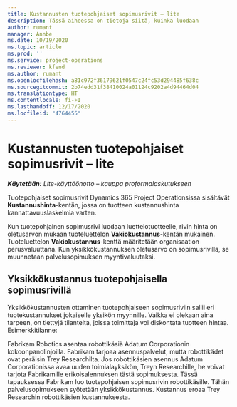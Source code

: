 ```yaml
---
title: Kustannusten tuotepohjaiset sopimusrivit – lite
description: Tässä aiheessa on tietoja siitä, kuinka luodaan
author: rumant
manager: Annbe
ms.date: 10/19/2020
ms.topic: article
ms.prod: ''
ms.service: project-operations
ms.reviewer: kfend
ms.author: rumant
ms.openlocfilehash: a81c972f36179621f0547c24fc53d294485f638c
ms.sourcegitcommit: 2b74edd31f38410024a01124c9202a4d94464d04
ms.translationtype: HT
ms.contentlocale: fi-FI
ms.lasthandoff: 12/17/2020
ms.locfileid: "4764455"
---
```

# <a name="cost-product-based-contract-lines---lite"></a>Kustannusten tuotepohjaiset sopimusrivit – lite

_**Käytetään:** Lite-käyttöönotto – kauppa proformalaskutukseen_


Tuotepohjaiset sopimusrivit Dynamics 365 Project Operationsissa sisältävät **Kustannushinta**-kentän, jossa on tuotteen kustannushinta kannattavuuslaskelmia varten.

Kun tuotepohjainen sopimusrivi luodaan luettelotuotteelle, rivin hinta on oletusarvon mukaan tuoteluettelon **Vakiokustannus**-kentän mukainen. Tuoteluettelon **Vakiokustannus**-kenttä määritetään organisaation perusvaluuttana. Kun yksikkökustannuksen oletusarvo on sopimusrivillä, se muunnetaan palvelusopimuksen myyntivaluutaksi.

## <a name="unit-cost-on-a-product-based-contract-line"></a>Yksikkökustannus tuotepohjaisella sopimusrivillä

Yksikkökustannusten ottaminen tuotepohjaiseen sopimusriviin sallii eri tuotekustannukset jokaiselle yksikön myynnille. Vaikka ei olekaan aina tarpeen, on tiettyjä tilanteita, joissa toimittaja voi diskontata tuotteen hintaa. Esimerkkitilanne:

Fabrikam Robotics asentaa robottikäsiä Adatum Corporationin kokoonpanolinjoilla. Fabrikam tarjoaa asennuspalvelut, mutta robottikädet ovat peräisin Trey Researchilta. Jos robottikäsien asennus Adatum Corporationissa avaa uuden toimialayksikön, Treyn Researchille, he voivat tarjota Fabrikamille erikoisalennuksen tästä sopimuksesta. Tässä tapauksessa Fabrikam luo tuotepohjaisen sopimusrivin robottikäsille. Tähän palvelusopimukseen syötetään yksikkökustannus. Kustannus eroaa Trey Researchin robottikäsien kustannuksesta.
